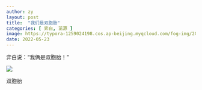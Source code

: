 ```yaml
---
author: zy
layout: post
title:  "我们是双胞胎"
categories: [ 弈白, 茁源 ]
image: https://typora-1259024198.cos.ap-beijing.myqcloud.com/fog-img/2022-05-23-post.jpeg
date: 2022-05-23
---
```


弈白说：“我俩是双胞胎！”

<div class="article-img-wrapper">
   <img src="https://typora-1259024198.cos.ap-beijing.myqcloud.com/fog-img/2022-05-23.jpeg">
   <p class="caption">双胞胎</p>
</div>
